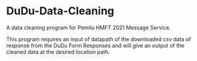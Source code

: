 # DuDu-Data-Cleaning
A data cleaning program for Pemilu HMFT 2021 Message Service.

This program requires an input of datapath of the downloaded csv data of response from the DuDu Form Responses and will give an output of the cleaned data at the desired location path.
